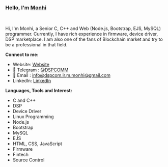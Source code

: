 ### Hello,  I'm [Monhi](https://t.me/dspcomm)  

<br/>

Hi, I'm Monhi, a Senior C, C++ and Web (Node.js, Bootstrap, EJS, MySQL)  programmer. Currently, I have rich experience in firmware, device driver, DSP  marketplace. I am also one of the fans of Blockchain market and try to be a professional in that field.
<br/>  


**Connect to me:**
- Website: [Website](https://dspcom.ir)
- 💬 Telegram : [@DSPCOMM](https://t.me/DSPCOMM)
- 📝 Email : info@dspcom.ir,m.monhi@gmail.com
- LinkedIn: [LinkedIn](https://www.linkedin.com/in/mahdi-m-462b5a28/)


**Languages, Tools and Interest:**   

 - C and C++
 - DSP
 - Device Driver 
 - Linux Programming
 - Node.js
 - Bootstrap
 - MySQL
 - EJS
 - HTML, CSS, JavaScript
 - Firmware
 - Fintech
 - Source Control
 
